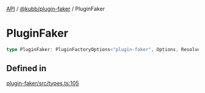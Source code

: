 [API](../../../packages.md) / [@kubb/plugin-faker](../index.md) / PluginFaker

# PluginFaker

```ts
type PluginFaker: PluginFactoryOptions<"plugin-faker", Options, ResolvedOptions, never, ResolvePathOptions>;
```

## Defined in

[plugin-faker/src/types.ts:105](https://github.com/kubb-project/kubb/blob/41d5fcbd23d143293d72542efcb650e62fa3a210/packages/plugin-faker/src/types.ts#L105)
